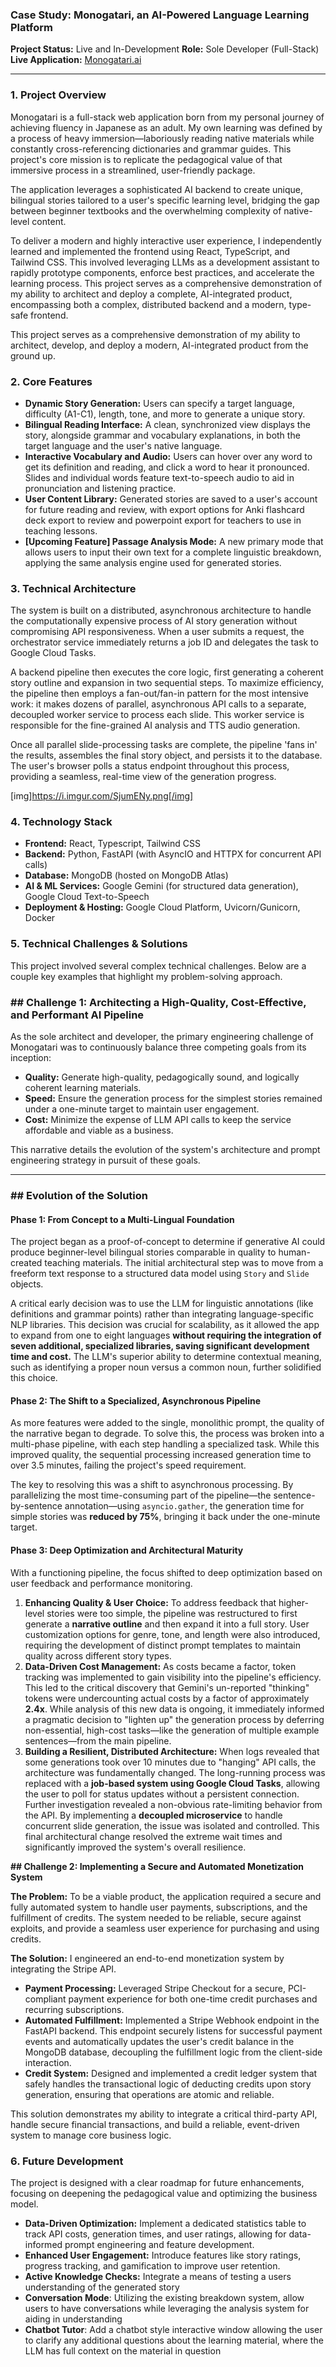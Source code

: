 ### **Case Study: Monogatari, an AI-Powered Language Learning Platform**

**Project Status:** Live and In-Development
**Role:** Sole Developer (Full-Stack)
**Live Application:** [Monogatari.ai](https://monogatari.ai/)

---

### **1. Project Overview**
Monogatari is a full-stack web application born from my personal journey of achieving fluency in Japanese as an adult. My own learning was defined by a process of heavy immersion—laboriously reading native materials while constantly cross-referencing dictionaries and grammar guides. This project's core mission is to replicate the pedagogical value of that immersive process in a streamlined, user-friendly package.

The application leverages a sophisticated AI backend to create unique, bilingual stories tailored to a user's specific learning level, bridging the gap between beginner textbooks and the overwhelming complexity of native-level content.

To deliver a modern and highly interactive user experience, I independently learned and implemented the frontend using React, TypeScript, and Tailwind CSS. This involved leveraging LLMs as a development assistant to rapidly prototype components, enforce best practices, and accelerate the learning process. This project serves as a comprehensive demonstration of my ability to architect and deploy a complete, AI-integrated product, encompassing both a complex, distributed backend and a modern, type-safe frontend.

This project serves as a comprehensive demonstration of my ability to architect, develop, and deploy a modern, AI-integrated product from the ground up.

### **2. Core Features**

* **Dynamic Story Generation:** Users can specify a target language, difficulty (A1-C1), length, tone, and more to generate a unique story.
* **Bilingual Reading Interface:** A clean, synchronized view displays the story, alongside grammar and vocabulary explanations, in both the target language and the user's native language.
* **Interactive Vocabulary and Audio:** Users can hover over any word to get its definition and reading, and click a word to hear it pronounced. Slides and individual words feature text-to-speech audio to aid in pronunciation and listening practice.
* **User Content Library:** Generated stories are saved to a user's account for future reading and review, with export options for Anki flashcard deck export to review and powerpoint export for teachers to use in teaching lessons.
* **[Upcoming Feature] Passage Analysis Mode:** A new primary mode that allows users to input their own text for a complete linguistic breakdown, applying the same analysis engine used for generated stories.

### **3. Technical Architecture**

The system is built on a distributed, asynchronous architecture to handle the computationally expensive process of AI story generation without compromising API responsiveness. When a user submits a request, the orchestrator service immediately returns a job ID and delegates the task to Google Cloud Tasks.

A backend pipeline then executes the core logic, first generating a coherent story outline and expansion in two sequential steps. To maximize efficiency, the pipeline then employs a fan-out/fan-in pattern for the most intensive work: it makes dozens of parallel, asynchronous API calls to a separate, decoupled worker service to process each slide. This worker service is responsible for the fine-grained AI analysis and TTS audio generation.

Once all parallel slide-processing tasks are complete, the pipeline 'fans in' the results, assembles the final story object, and persists it to the database. The user's browser polls a status endpoint throughout this process, providing a seamless, real-time view of the generation progress.

[img]https://i.imgur.com/SjumENy.png[/img]

### **4. Technology Stack**

* **Frontend:** React, Typescript, Tailwind CSS
* **Backend:** Python, FastAPI (with AsyncIO and HTTPX for concurrent API calls)
* **Database:** MongoDB (hosted on MongoDB Atlas)
* **AI & ML Services:** Google Gemini (for structured data generation), Google Cloud Text-to-Speech
* **Deployment & Hosting:** Google Cloud Platform, Uvicorn/Gunicorn, Docker

### **5. Technical Challenges & Solutions**

This project involved several complex technical challenges. Below are a couple key examples that highlight my problem-solving approach.

### ## Challenge 1: Architecting a High-Quality, Cost-Effective, and Performant AI Pipeline

As the sole architect and developer, the primary engineering challenge of Monogatari was to continuously balance three competing goals from its inception:

* **Quality:** Generate high-quality, pedagogically sound, and logically coherent learning materials.
* **Speed:** Ensure the generation process for the simplest stories remained under a one-minute target to maintain user engagement.
* **Cost:** Minimize the expense of LLM API calls to keep the service affordable and viable as a business.

This narrative details the evolution of the system's architecture and prompt engineering strategy in pursuit of these goals.

---

### ## Evolution of the Solution

#### **Phase 1: From Concept to a Multi-Lingual Foundation**
The project began as a proof-of-concept to determine if generative AI could produce beginner-level bilingual stories comparable in quality to human-created teaching materials. The initial architectural step was to move from a freeform text response to a structured data model using `Story` and `Slide` objects.

A critical early decision was to use the LLM for linguistic annotations (like definitions and grammar points) rather than integrating language-specific NLP libraries. This decision was crucial for scalability, as it allowed the app to expand from one to eight languages **without requiring the integration of seven additional, specialized libraries, saving significant development time and cost.** The LLM's superior ability to determine contextual meaning, such as identifying a proper noun versus a common noun, further solidified this choice.

#### **Phase 2: The Shift to a Specialized, Asynchronous Pipeline**
As more features were added to the single, monolithic prompt, the quality of the narrative began to degrade. To solve this, the process was broken into a multi-phase pipeline, with each step handling a specialized task. While this improved quality, the sequential processing increased generation time to over 3.5 minutes, failing the project's speed requirement.

The key to resolving this was a shift to asynchronous processing. By parallelizing the most time-consuming part of the pipeline—the sentence-by-sentence annotation—using `asyncio.gather`, the generation time for simple stories was **reduced by 75%**, bringing it back under the one-minute target.

#### **Phase 3: Deep Optimization and Architectural Maturity**
With a functioning pipeline, the focus shifted to deep optimization based on user feedback and performance monitoring.

1.  **Enhancing Quality & User Choice:** To address feedback that higher-level stories were too simple, the pipeline was restructured to first generate a **narrative outline** and then expand it into a full story. User customization options for genre, tone, and length were also introduced, requiring the development of distinct prompt templates to maintain quality across different story types.
2.  **Data-Driven Cost Management:** As costs became a factor, token tracking was implemented to gain visibility into the pipeline's efficiency. This led to the critical discovery that Gemini's un-reported "thinking" tokens were undercounting actual costs by a factor of approximately **2.4x**. While analysis of this new data is ongoing, it immediately informed a pragmatic decision to "lighten up" the generation process by deferring non-essential, high-cost tasks—like the generation of multiple example sentences—from the main pipeline.
3.  **Building a Resilient, Distributed Architecture:** When logs revealed that some generations took over 10 minutes due to "hanging" API calls, the architecture was fundamentally changed. The long-running process was replaced with a **job-based system using Google Cloud Tasks**, allowing the user to poll for status updates without a persistent connection. Further investigation revealed a non-obvious rate-limiting behavior from the API. By implementing a **decoupled microservice** to handle concurrent slide generation, the issue was isolated and controlled. This final architectural change resolved the extreme wait times and significantly improved the system's overall resilience.

**## Challenge 2: Implementing a Secure and Automated Monetization System**

**The Problem:**
To be a viable product, the application required a secure and fully automated system to handle user payments, subscriptions, and the fulfillment of credits. The system needed to be reliable, secure against exploits, and provide a seamless user experience for purchasing and using credits.

**The Solution:**
I engineered an end-to-end monetization system by integrating the Stripe API.
* **Payment Processing:** Leveraged Stripe Checkout for a secure, PCI-compliant payment experience for both one-time credit purchases and recurring subscriptions.
* **Automated Fulfillment:** Implemented a Stripe Webhook endpoint in the FastAPI backend. This endpoint securely listens for successful payment events and automatically updates the user's credit balance in the MongoDB database, decoupling the fulfillment logic from the client-side interaction.
* **Credit System:** Designed and implemented a credit ledger system that safely handles the transactional logic of deducting credits upon story generation, ensuring that operations are atomic and reliable.

This solution demonstrates my ability to integrate a critical third-party API, handle secure financial transactions, and build a reliable, event-driven system to manage core business logic.

### **6. Future Development**

The project is designed with a clear roadmap for future enhancements, focusing on deepening the pedagogical value and optimizing the business model.

* **Data-Driven Optimization:** Implement a dedicated statistics table to track API costs, generation times, and user ratings, allowing for data-informed prompt engineering and feature development.
* **Enhanced User Engagement:** Introduce features like story ratings, progress tracking, and gamification to improve user retention.
* **Active Knowledge Checks:** Integrate a means of testing a users understanding of the generated story
* **Conversation Mode**: Utilizing the existing breakdown system, allow users to have conversations while leveraging the analysis system for aiding in understanding
* **Chatbot Tutor**: Add a chatbot style interactive window allowing the user to clarify any additional questions about the learning material, where the LLM has full context on the material in question
